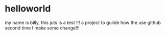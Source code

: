 # helloworld
my name is billy, this juts is a test !!!
a project to guilde how the use github
second time I make some change!!!
